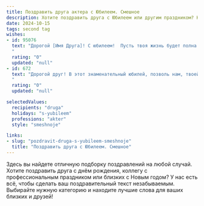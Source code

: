 ```yaml
---
title: Поздравить друга актера с Юбилеем. Смешное
description: Хотите поздравить друга с Юбилеем или другим праздником? Наш ИИ создаст незабываемое поздравление, а вы обязательно выделитесь среди других.  
date: 2024-10-15
tags: second tag
wishes:
- id: 95076
  text: "Дорогой [Имя Друга]! С юбилеем!  Пусть твоя жизнь будет полна ярких ролей, оваций, и только самых благодарных зрителей (даже если эти зрители – твои домочадцы, терпеливо выносящие твои репетиции!).  Желаю тебе побольше блестящих выступлений, а главное – чтобы  в жизни ты играл только главную, и  безусловно, положительную роль!  Чтоб аншлаг был не только в театре, но и в личной жизни!  С юбилеем, маэстро!
  "
  rating: "0"
  updated: "null"
- id: 672
  text: "Дорогой друг! В этот знаменательный юбилей, позволь нам, твоей преданной публике, засыпать тебя не цветами, а овациями! Ты мастер перевоплощения, король импровизации и просто талантливый человек! Желаем тебе ролей, от которых захватывает дух, гонораров, от которых кружится голова, и зрителей, которые носят на руках (в переносном смысле, конечно, а то спина у тебя одна!). С юбилеем!
  "
  rating: "0"
  updated: "null"

selectedValues:
  recipients: "druga"
  holidays: "s-yubileem"
  professions: "akter"
  style: "smeshnoje"

links:
- slug: "pozdravit-druga-s-yubileem-smeshnoje"
  title: "Поздравить друга с Юбилеем. Смешное"
---
```


Здесь вы найдете отличную подборку поздравлений на любой случай.
Хотите поздравить друга с днём рождения, коллегу с профессиональным праздником или близких с Новым годом? У нас есть всё, чтобы сделать ваш поздравительный текст незабываемым. Выбирайте нужную категорию и находите лучшие слова для ваших близких и друзей!

